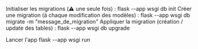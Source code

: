 Initialiser les migrations (⚠️ une seule fois) :
flask --app wsgi db init
Créer une migration (à chaque modification des modèles) :
flask --app wsgi db migrate -m "message_de_migration"
Appliquer la migration (création / update des tables) :
flask --app wsgi db upgrade

Lancer l'app 
flask --app wsgi run
